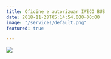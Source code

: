 ```yaml
---
title: Oficine e autorizuar IVECO BUS
date: 2018-11-28T05:14:54.000+00:00
image: "/services/default.png"
featured: true

---
```

![](/uploads/DSC01508.JPG)